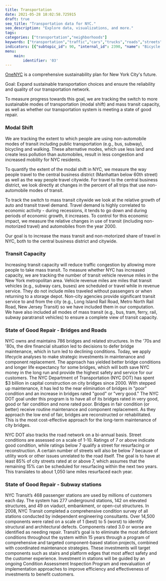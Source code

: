```yaml
---
title: Transportation
date: 2021-05-28 18:02:58.725915
draft: true
seo_title: "Transportation data for NYC."
seo_description: "Explore data, visualizations, and more."
tags: 
categories: ["transportation","neighborhoods"]
keywords: ["transportation","traffic","cars","trucks","roads","streets","safety","emissions","driving","cars","hospitalizations","emergency department visits","biking","cycling","bikes"]
indicators: [{"subtopic_id": 90, "internal_id": 2390, "name": "Bicycle Network Coverage", "URL": "https://a816-dohbesp.nyc.gov/IndicatorPublic/VisualizationData.aspx?id=2390,719b87,90,Summarize"}]
menu:
    main:
        identifier: '03'
---
```


[OneNYC](http://www1.nyc.gov/html/onenyc/index.html) is a comprehensive sustainability plan for New York City's future.

Goal: Expand sustainable transportation choices and ensure the reliability and quality of our transportation network.

To measure progress towards this goal, we are tracking the switch to more sustainable modes of transportation (modal shift) and mass transit capacity, as well as whether our transportation system is meeting a state of good repair.

### Modal Shift

We are tracking the extent to which people are using non-automobile modes of transit including public transportation (e.g., bus, subway), bicycling and walking. These alternative modes, which use less land and create less pollution than automobiles, result in less congestion and increased mobility for NYC residents.  
  
To quantify the extent of the modal shift in NYC, we measure the way people travel to the central business district (Manhattan below 60th street) as well as the way people travel citywide. For travel to the central business district, we look directly at changes in the percent of all trips that use non-automobile modes of transit.   
  
To track the switch to mass transit citywide we look at the relative growth of auto and transit travel demand. Travel demand is highly correlated to economic activity - during recessions, it tends to go down and during periods of economic growth, it increases. To control for this economic impact, we measure the relative changes in use of transit (including non-motorized travel) and automobiles from the year 2000.   
  
Our goal is to increase the mass transit and non-motorized share of travel in NYC, both to the central business district and citywide.

### Transit Capacity

Increasing transit capacity will reduce traffic congestion by allowing more people to take mass transit. To measure whether NYC has increased capacity, we are tracking the number of transit vehicle revenue miles in the New York metropolitan area. Vehicle revenue miles are miles that transit vehicles (e.g., subway cars, buses) are scheduled or travel while in revenue service. They do not include miles traveled without passengers or when returning to a storage depot. Non-city agencies provide significant transit service to and from the city (e.g., Long Island Rail Road, Metro North Rail Road, New Jersey Transit) so we have included them in our computation. We have also included all modes of mass transit (e.g., bus, tram, ferry, rail, subway paratransit vehicles) to ensure a complete view of transit capacity.

### State of Good Repair - Bridges and Roads

NYC owns and maintains 786 bridges and related structures. In the '70s and '80s, the dire financial situation led to decisions to defer bridge maintenance, which in turn led to declining conditions. Today, we apply lifecycle analyses to make strategic investments in maintenance and component replacement. The approach has yielded better bridge conditions and longer life expectancy for some bridges, which will both save NYC money in the long run and provide the highest safety and service for our customers. The NYC Department of Transportation (NYC DOT) has spent $3 billion in capital construction on city bridges since 2000. With stepped up maintenance, it has led to the near elimination of bridges in "poor" condition and an increase in bridges rated "good" or "very good." The NYC DOT goal under this program is to have all of its bridges rated in very good, good or fair condition and none rated poor. Bridges in fair condition (or better) receive routine maintenance and component replacement. As they approach the low end of fair, bridges are reconstructed or rehabilitated. This is the most cost-effective approach for the long-term maintenance of city bridges.  
  
NYC DOT also tracks the road network on a bi-annual basis. Street conditions are assessed on a scale of 1-10. Ratings of 7 or above indicate good condition, while ratings below 7 qualify a street for resurfacing or reconstruction. A certain number of streets will also be below 7 because of utility work or other issues unrelated to the road itself. The goal is to have at least 85% of city streets rated at or above 7, which assumes that the remaining 15% can be scheduled for resurfacing within the next two years. This translates to about 1,050 lane miles resurfaced each year.

### State of Good Repair - Subway stations

NYC Transit’s 468 passenger stations are used by millions of customers each day. The system has 277 underground stations, 142 on elevated structures, and 49 on viaduct, embankment, or open-cut structures. In 2008, NYC Transit completed a comprehensive condition survey of all stations conducted by independent engineering consultants. Over 14,500 components were rated on a scale of 1 (best) to 5 (worst) to identify structural and architectural defects. Components rated 3.0 or worse are identified as needing repair. Transit’s goal is to eliminate the most deficient conditions throughout the system within 15 years through a program of comprehensive and targeted component-based station projects, combined with coordinated maintenance strategies. These investments will target components such as stairs and platform edges that most affect safety and the customer experience. Investment in stations will be guided by an ongoing Condition Assessment Inspection Program and reevaluation of implementation approaches to improve efficiency and effectiveness of investments to benefit customers.
